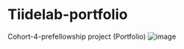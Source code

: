 # Tiidelab-portfolio
Cohort-4-prefellowship project (Portfolio)
![image](https://user-images.githubusercontent.com/85228324/159362323-a885bb7f-f817-44b8-9107-20d6b1c44a47.png)


